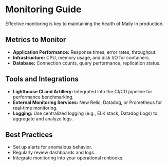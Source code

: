 # Monitoring Guide

Effective monitoring is key to maintaining the health of Maily in production.

## Metrics to Monitor

- **Application Performance:** Response times, error rates, throughput.
- **Infrastructure:** CPU, memory usage, and disk I/O for containers.
- **Database:** Connection counts, query performance, replication status.

## Tools and Integrations

- **Lighthouse CI and Artillery:** Integrated into the CI/CD pipeline for performance benchmarking.
- **External Monitoring Services:** New Relic, Datadog, or Prometheus for real-time monitoring.
- **Logging:** Use centralized logging (e.g., ELK stack, Datadog Logs) to aggregate and analyze logs.

## Best Practices

- Set up alerts for anomalous behavior.
- Regularly review dashboards and logs.
- Integrate monitoring into your operational runbooks. 